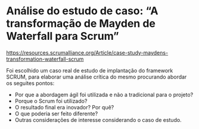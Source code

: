 # Análise do estudo de caso: “A transformação de Mayden de Waterfall para Scrum”

https://resources.scrumalliance.org/Article/case-study-maydens-transformation-waterfall-scrum

Foi escolhido um caso real de estudo de implantação do framework SCRUM, para elaborar uma análise crítica do mesmo procurando abordar os seguites pontos:

- Por que a abordagem ágil foi utilizada e não a tradicional para o projeto?
- Porque o Scrum foi utilizado?
- O resultado final era inovador? Por quê?
- O que poderia ser feito diferente?
- Outras considerações de interesse considerando o caso de estudo.
